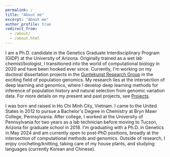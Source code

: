 ```yaml
---
permalink: /
title: "About me"
excerpt: "About me"
author_profile: true
redirect_from: 
  - /about/
  - /about.html
---
```


I am a Ph.D. candidate in the Genetics Graduate Interdisciplinary Program (GIDP) at the University of Arizona. Originally trained as a wet lab chemist/biologist, I transitioned into the world of computational biology in 2020 and have been hooked ever since. Currently, I'm working on my doctoral dissertation projects in the [Guntekunst Research Group](https://www.gutengroup.mcb.arizona.edu/) in the exciting field of population genomics. My research lies at the intersection of deep learning and genomics, where I develop deep learning methods for inference of population history and natural selection from genomic variation data. For more details on my present and past projects, see [Projects](https://lntran26.github.io/projects).

I was born and raised in Ho Chi Minh City, Vietnam. I came to the United States in 2012 to pursue a Bachelor's Degree in Chemistry at Bryn Mawr College, Pennsylvania. After college, I worked at the University of Pennsylvania for two years as a lab technician before moving to Tucson, Arizona for graduate school in 2018. I'm graduating with a Ph.D. in Genetics in May 2024 and am currently open to post-PhD positions, broadly at the intersection of computational methods and genomics. Outside of research, I enjoy crocheting/knitting, taking care of my house plants, and studying languages (currently Korean and Chinese).
